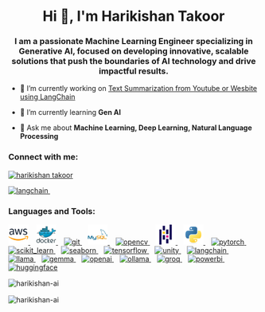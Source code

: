 <h1 align="center">Hi 👋, I'm Harikishan Takoor</h1>
<h3 align="center">I am a passionate Machine Learning Engineer specializing in Generative AI, focused on developing innovative, scalable solutions that push the boundaries of AI technology and drive impactful results.</h3>

- 🔭 I’m currently working on [Text Summarization from Youtube or Wesbite using LangChain](https://github.com/Harikishan-AI/Text-Summarization-from-Youtube-or-Wesbite)

- 🌱 I’m currently learning **Gen AI**

- 💬 Ask me about **Machine Learning, Deep Learning, Natural Language Processing**

<h3 align="left">Connect with me:</h3>
<p align="left">
<a href="https://www.linkedin.com/in/harikishan-takoor-7185001b8/" target="blank"><img align="center" src="https://raw.githubusercontent.com/rahuldkjain/github-profile-readme-generator/master/src/images/icons/Social/linked-in-alt.svg" alt="harikishan takoor" height="30" width="40" /></a>
</p>

  <a href="https://langchain.com/" target="_blank" rel="noreferrer"> 
        <img src="https://avatars.githubusercontent.com/u/114019244?s=200&v=4" alt="langchain" width="40" height="40"/> 
    </a> &nbsp;&nbsp;


<h3 align="left">Languages and Tools:</h3>
<p align="left">
    <a href="https://aws.amazon.com" target="_blank" rel="noreferrer"> 
        <img src="https://raw.githubusercontent.com/devicons/devicon/master/icons/amazonwebservices/amazonwebservices-original-wordmark.svg" alt="aws" width="40" height="40"/> 
    </a> &nbsp;&nbsp;
    <a href="https://www.docker.com/" target="_blank" rel="noreferrer"> 
        <img src="https://raw.githubusercontent.com/devicons/devicon/master/icons/docker/docker-original-wordmark.svg" alt="docker" width="40" height="40"/> 
    </a> &nbsp;&nbsp;
    <a href="https://git-scm.com/" target="_blank" rel="noreferrer"> 
        <img src="https://www.vectorlogo.zone/logos/git-scm/git-scm-icon.svg" alt="git" width="40" height="40"/> 
    </a> &nbsp;&nbsp;
    <a href="https://www.mysql.com/" target="_blank" rel="noreferrer"> 
        <img src="https://raw.githubusercontent.com/devicons/devicon/master/icons/mysql/mysql-original-wordmark.svg" alt="mysql" width="40" height="40"/> 
    </a> &nbsp;&nbsp;
    <a href="https://opencv.org/" target="_blank" rel="noreferrer"> 
        <img src="https://www.vectorlogo.zone/logos/opencv/opencv-icon.svg" alt="opencv" width="40" height="40"/> 
    </a> &nbsp;&nbsp;
    <a href="https://pandas.pydata.org/" target="_blank" rel="noreferrer"> 
        <img src="https://raw.githubusercontent.com/devicons/devicon/2ae2a900d2f041da66e950e4d48052658d850630/icons/pandas/pandas-original.svg" alt="pandas" width="40" height="40"/> 
    </a> &nbsp;&nbsp;
    <a href="https://www.python.org" target="_blank" rel="noreferrer"> 
        <img src="https://raw.githubusercontent.com/devicons/devicon/master/icons/python/python-original.svg" alt="python" width="40" height="40"/> 
    </a> &nbsp;&nbsp;
    <a href="https://pytorch.org/" target="_blank" rel="noreferrer"> 
        <img src="https://www.vectorlogo.zone/logos/pytorch/pytorch-icon.svg" alt="pytorch" width="40" height="40"/> 
    </a> &nbsp;&nbsp;
    <a href="https://scikit-learn.org/" target="_blank" rel="noreferrer"> 
        <img src="https://upload.wikimedia.org/wikipedia/commons/0/05/Scikit_learn_logo_small.svg" alt="scikit_learn" width="40" height="40"/> 
    </a> &nbsp;&nbsp;
    <a href="https://seaborn.pydata.org/" target="_blank" rel="noreferrer"> 
        <img src="https://seaborn.pydata.org/_images/logo-mark-lightbg.svg" alt="seaborn" width="40" height="40"/> 
    </a> &nbsp;&nbsp;
    <a href="https://www.tensorflow.org" target="_blank" rel="noreferrer"> 
        <img src="https://www.vectorlogo.zone/logos/tensorflow/tensorflow-icon.svg" alt="tensorflow" width="40" height="40"/> 
    </a> &nbsp;&nbsp;
    <a href="https://unity.com/" target="_blank" rel="noreferrer"> 
        <img src="https://www.vectorlogo.zone/logos/unity3d/unity3d-icon.svg" alt="unity" width="40" height="40"/> 
    </a> &nbsp;&nbsp;
    <a href="https://langchain.com/" target="_blank" rel="noreferrer"> 
        <img src="![{6CB99421-804E-4694-8197-C850FAF75C69}](https://github.com/user-attachments/assets/e3c9a659-2748-4a65-a9e3-34faf68231e3)
" alt="langchain" width="40" height="40"/> 
    </a> &nbsp;&nbsp;
    <a href="https://llama-index.readthedocs.io/en/latest/" target="_blank" rel="noreferrer"> 
        <img src="https://raw.githubusercontent.com/LlamaIndex/llama-index/main/docs/images/llama_index_logo.svg" alt="llama" width="40" height="40"/> 
    </a> &nbsp;&nbsp;
    <a href="https://gemma.ai/" target="_blank" rel="noreferrer"> 
        <img src="https://gemma.ai/images/logo.svg" alt="gemma" width="40" height="40"/> 
    </a> &nbsp;&nbsp;
    <a href="https://openai.com/" target="_blank" rel="noreferrer"> 
        <img src="https://upload.wikimedia.org/wikipedia/commons/6/66/OpenAI_Logo.svg" alt="openai" width="40" height="40"/> 
    </a> &nbsp;&nbsp;
    <a href="https://ollama.com/" target="_blank" rel="noreferrer"> 
        <img src="https://ollama.com/logo.svg" alt="ollama" width="40" height="40"/> 
    </a> &nbsp;&nbsp;
    <a href="https://groq.com/" target="_blank" rel="noreferrer"> 
        <img src="https://groq.com/logo.svg" alt="groq" width="40" height="40"/> 
    </a> &nbsp;&nbsp;
    <a href="https://powerbi.microsoft.com/" target="_blank" rel="noreferrer"> 
        <img src="https://upload.wikimedia.org/wikipedia/commons/8/8e/Power_BI_Logo.svg" alt="powerbi" width="40" height="40"/> 
    </a> &nbsp;&nbsp;
    <a href="https://huggingface.co/" target="_blank" rel="noreferrer"> 
        <img src="https://huggingface.co/front/assets/huggingface_logo.svg" alt="huggingface" width="40" height="40"/> 
    </a>
</p>





<p><img align="center" src="https://github-readme-stats.vercel.app/api/top-langs?username=harikishan-ai&show_icons=true&locale=en&layout=compact" alt="harikishan-ai" /></p>

<p><img align="center" src="https://github-readme-streak-stats.herokuapp.com/?user=harikishan-ai&" alt="harikishan-ai" /></p>

